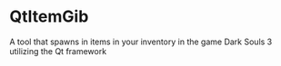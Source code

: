 # QtItemGib

A tool that spawns in items in your inventory in the game Dark Souls 3 utilizing the Qt framework
